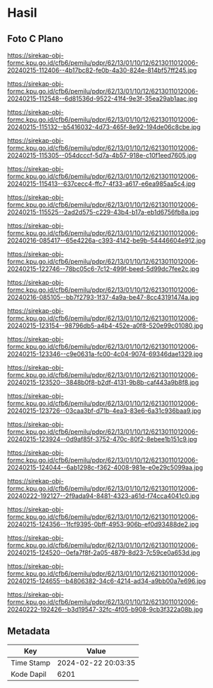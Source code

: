 # Hasil

## Foto C Plano

https://sirekap-obj-formc.kpu.go.id/cfb6/pemilu/pdpr/62/13/01/10/12/6213011012006-20240215-112406--4b17bc82-fe0b-4a30-824e-814bf57ff245.jpg

https://sirekap-obj-formc.kpu.go.id/cfb6/pemilu/pdpr/62/13/01/10/12/6213011012006-20240215-112548--6d81536d-9522-41f4-9e3f-35ea29ab1aac.jpg

https://sirekap-obj-formc.kpu.go.id/cfb6/pemilu/pdpr/62/13/01/10/12/6213011012006-20240215-115132--b5416032-4d73-465f-8e92-194de06c8cbe.jpg

https://sirekap-obj-formc.kpu.go.id/cfb6/pemilu/pdpr/62/13/01/10/12/6213011012006-20240215-115305--054dcccf-5d7a-4b57-918e-c10f1eed7605.jpg

https://sirekap-obj-formc.kpu.go.id/cfb6/pemilu/pdpr/62/13/01/10/12/6213011012006-20240215-115413--637cecc4-ffc7-4f33-a617-e6ea985aa5c4.jpg

https://sirekap-obj-formc.kpu.go.id/cfb6/pemilu/pdpr/62/13/01/10/12/6213011012006-20240215-115525--2ad2d575-c229-43b4-b17a-eb1d6756fb8a.jpg

https://sirekap-obj-formc.kpu.go.id/cfb6/pemilu/pdpr/62/13/01/10/12/6213011012006-20240216-085417--65e4226a-c393-4142-be9b-54446604e912.jpg

https://sirekap-obj-formc.kpu.go.id/cfb6/pemilu/pdpr/62/13/01/10/12/6213011012006-20240215-122746--78bc05c6-7c12-499f-beed-5d99dc7fee2c.jpg

https://sirekap-obj-formc.kpu.go.id/cfb6/pemilu/pdpr/62/13/01/10/12/6213011012006-20240216-085105--bb7f2793-1f37-4a9a-be47-8cc43191474a.jpg

https://sirekap-obj-formc.kpu.go.id/cfb6/pemilu/pdpr/62/13/01/10/12/6213011012006-20240215-123154--98796db5-a4b4-452e-a0f8-520e99c01080.jpg

https://sirekap-obj-formc.kpu.go.id/cfb6/pemilu/pdpr/62/13/01/10/12/6213011012006-20240215-123346--c9e0631a-fc00-4c04-9074-69346dae1329.jpg

https://sirekap-obj-formc.kpu.go.id/cfb6/pemilu/pdpr/62/13/01/10/12/6213011012006-20240215-123520--3848b0f8-b2df-4131-9b8b-caf443a9b8f8.jpg

https://sirekap-obj-formc.kpu.go.id/cfb6/pemilu/pdpr/62/13/01/10/12/6213011012006-20240215-123726--03caa3bf-d71b-4ea3-83e6-6a31c936baa9.jpg

https://sirekap-obj-formc.kpu.go.id/cfb6/pemilu/pdpr/62/13/01/10/12/6213011012006-20240215-123924--0d9af85f-3752-470c-80f2-8ebee1b151c9.jpg

https://sirekap-obj-formc.kpu.go.id/cfb6/pemilu/pdpr/62/13/01/10/12/6213011012006-20240215-124044--6ab1298c-f362-4008-981e-e0e29c5099aa.jpg

https://sirekap-obj-formc.kpu.go.id/cfb6/pemilu/pdpr/62/13/01/10/12/6213011012006-20240222-192127--2f9ada94-8481-4323-a61d-f74cca4041c0.jpg

https://sirekap-obj-formc.kpu.go.id/cfb6/pemilu/pdpr/62/13/01/10/12/6213011012006-20240215-124356--1fcf9395-0bff-4953-906b-ef0d93488de2.jpg

https://sirekap-obj-formc.kpu.go.id/cfb6/pemilu/pdpr/62/13/01/10/12/6213011012006-20240215-124520--0efa7f8f-2a05-4879-8d23-7c59ce0a653d.jpg

https://sirekap-obj-formc.kpu.go.id/cfb6/pemilu/pdpr/62/13/01/10/12/6213011012006-20240215-124655--b4806382-34c6-4214-ad34-a9bb00a7e696.jpg

https://sirekap-obj-formc.kpu.go.id/cfb6/pemilu/pdpr/62/13/01/10/12/6213011012006-20240222-192426--b3d19547-32fc-4f05-b908-9cb3f322a08b.jpg


## Metadata

| Key        | Value               |
| ---------- | ------------------- |
| Time Stamp | 2024-02-22 20:03:35 |
| Kode Dapil | 6201                |



